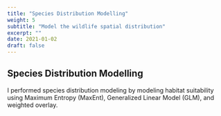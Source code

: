 ```yaml
---
title: "Species Distribution Modelling"
weight: 5
subtitle: "Model the wildlife spatial distribution"
excerpt: ""
date: 2021-01-02
draft: false
---
```


## Species Distribution Modelling

I performed species distribution modeling by modeling habitat suitability using Maximum Entropy (MaxEnt), Generalized Linear Model (GLM), and weighted overlay.
